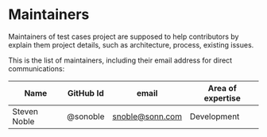# Maintainers

Maintainers of test cases project
are supposed to help contributors by explain them project details, 
such as architecture, process, existing issues.

This is the list of maintainers, including their email address for direct communications:

|          Name          |     GitHub Id            |               email            |         Area of expertise       |
|------------------------|--------------------------|--------------------------------|---------------------------------|
| Steven Noble           | @sonoble                 | snoble@sonn.com                | Development                     |
